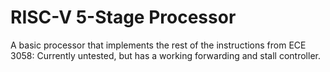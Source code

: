 # RISC-V 5-Stage Processor
A basic processor that implements the rest of the instructions from ECE 3058: Currently untested, but has a working forwarding and stall controller.
